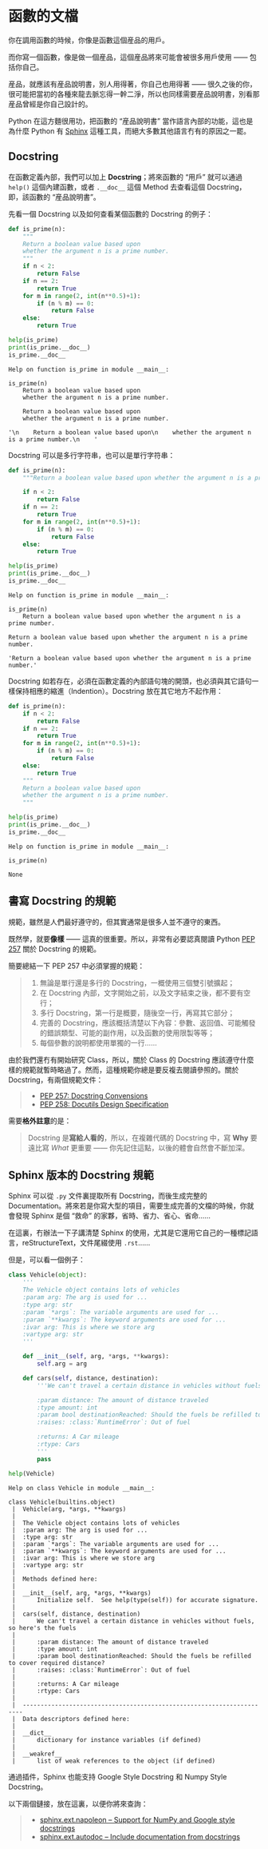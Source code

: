 # 函數的文檔

你在調用函數的時候，你像是函數這個産品的用戶。

而你寫一個函數，像是做一個産品，這個産品將來可能會被很多用戶使用 —— 包括你自己。

産品，就應該有産品說明書，別人用得著，你自己也用得著 —— 很久之後的你，很可能把當初的各種來龍去脈忘得一幹二淨，所以也同樣需要産品說明書，別看那産品曾經是你自己設計的。

Python 在這方麵很用功，把函數的 “産品說明書” 當作語言內部的功能，這也是為什麼 Python 有 [Sphinx](http://www.sphinx-doc.org) 這種工具，而絕大多數其他語言冇有的原因之一罷。

## Docstring

在函數定義內部，我們可以加上 **Docstring**；將來函數的 “用戶” 就可以通過 `help()` 這個內建函數，或者 `.__doc__` 這個 Method 去查看這個 Docstring，即，該函數的 “産品說明書”。

先看一個 Docstring 以及如何查看某個函數的 Docstring 的例子：

```python
def is_prime(n):
    """
    Return a boolean value based upon
    whether the argument n is a prime number.
    """
    if n < 2:
        return False
    if n == 2:
        return True
    for m in range(2, int(n**0.5)+1):
        if (n % m) == 0:
            return False
    else:
        return True

help(is_prime)
print(is_prime.__doc__)
is_prime.__doc__
```

    Help on function is_prime in module __main__:

    is_prime(n)
        Return a boolean value based upon
        whether the argument n is a prime number.

        Return a boolean value based upon
        whether the argument n is a prime number.

    '\n    Return a boolean value based upon\n    whether the argument n is a prime number.\n    '

Docstring 可以是多行字符串，也可以是單行字符串：

```python
def is_prime(n):
    """Return a boolean value based upon whether the argument n is a prime number."""

    if n < 2:
        return False
    if n == 2:
        return True
    for m in range(2, int(n**0.5)+1):
        if (n % m) == 0:
            return False
    else:
        return True

help(is_prime)
print(is_prime.__doc__)
is_prime.__doc__
```

    Help on function is_prime in module __main__:

    is_prime(n)
        Return a boolean value based upon whether the argument n is a prime number.

    Return a boolean value based upon whether the argument n is a prime number.

    'Return a boolean value based upon whether the argument n is a prime number.'

Docstring 如若存在，必須在函數定義的內部語句塊的開頭，也必須與其它語句一樣保持相應的縮進（Indention）。Docstring 放在其它地方不起作用：

```python
def is_prime(n):
    if n < 2:
        return False
    if n == 2:
        return True
    for m in range(2, int(n**0.5)+1):
        if (n % m) == 0:
            return False
    else:
        return True
    """
    Return a boolean value based upon
    whether the argument n is a prime number.
    """

help(is_prime)
print(is_prime.__doc__)
is_prime.__doc__
```

    Help on function is_prime in module __main__:

    is_prime(n)

    None

## 書寫 Docstring 的規範

規範，雖然是人們最好遵守的，但其實通常是很多人並不遵守的東西。

既然學，就要**像樣** —— 這真的很重要。所以，非常有必要認真閱讀 Python [PEP 257](https://www.python.org/dev/peps/pep-0257/) 關於 Docstring 的規範。

簡要總結一下 PEP 257 中必須掌握的規範：

> 1. 無論是單行還是多行的 Docstring，一概使用三個雙引號擴起；
> 2. 在 Docstring 內部，文字開始之前，以及文字結束之後，都不要有空行；
> 3. 多行 Docstring，第一行是概要，隨後空一行，再寫其它部分；
> 4. 完善的 Docstring，應該概括清楚以下內容：參數、返回值、可能觸發的錯誤類型、可能的副作用，以及函數的使用限製等等；
> 5. 每個參數的說明都使用單獨的一行……

由於我們還冇有開始研究 Class，所以，關於 Class 的 Docstring 應該遵守什麼樣的規範就暫時略過了。然而，這種規範你總是要反複去閱讀參照的。關於 Docstring，有兩個規範文件：

> - [PEP 257: Docstring Convensions](https://www.python.org/dev/peps/pep-0257/)
> - [PEP 258: Docutils Design Specification](https://www.python.org/dev/peps/pep-0258/)

需要**格外註意**的是：

> Docstring 是**寫給人看的**，所以，在複雜代碼的 Docstring 中，寫 **Why** 要遠比寫 _What_ 更重要 —— 你先記住這點，以後的體會自然會不斷加深。

## Sphinx 版本的 Docstring 規範

Sphinx 可以從 `.py` 文件裏提取所有 Docstring，而後生成完整的 Documentation。將來若是你寫大型的項目，需要生成完善的文檔的時候，你就會發現 Sphinx 是個 “救命” 的家夥，省時、省力、省心、省命……

在這裏，冇辦法一下子講清楚 Sphinx 的使用，尤其是它還用它自己的一種標記語言，reStructureText，文件尾綴使用 `.rst`……

但是，可以看一個例子：

```python
class Vehicle(object):
    '''
    The Vehicle object contains lots of vehicles
    :param arg: The arg is used for ...
    :type arg: str
    :param `*args`: The variable arguments are used for ...
    :param `**kwargs`: The keyword arguments are used for ...
    :ivar arg: This is where we store arg
    :vartype arg: str
    '''

    def __init__(self, arg, *args, **kwargs):
        self.arg = arg

    def cars(self, distance, destination):
        '''We can't travel a certain distance in vehicles without fuels, so here's the fuels

        :param distance: The amount of distance traveled
        :type amount: int
        :param bool destinationReached: Should the fuels be refilled to cover required distance?
        :raises: :class:`RuntimeError`: Out of fuel

        :returns: A Car mileage
        :rtype: Cars
        '''
        pass

help(Vehicle)
```

    Help on class Vehicle in module __main__:

    class Vehicle(builtins.object)
     |  Vehicle(arg, *args, **kwargs)
     |
     |  The Vehicle object contains lots of vehicles
     |  :param arg: The arg is used for ...
     |  :type arg: str
     |  :param `*args`: The variable arguments are used for ...
     |  :param `**kwargs`: The keyword arguments are used for ...
     |  :ivar arg: This is where we store arg
     |  :vartype arg: str
     |
     |  Methods defined here:
     |
     |  __init__(self, arg, *args, **kwargs)
     |      Initialize self.  See help(type(self)) for accurate signature.
     |
     |  cars(self, distance, destination)
     |      We can't travel a certain distance in vehicles without fuels, so here's the fuels
     |
     |      :param distance: The amount of distance traveled
     |      :type amount: int
     |      :param bool destinationReached: Should the fuels be refilled to cover required distance?
     |      :raises: :class:`RuntimeError`: Out of fuel
     |
     |      :returns: A Car mileage
     |      :rtype: Cars
     |
     |  ----------------------------------------------------------------------
     |  Data descriptors defined here:
     |
     |  __dict__
     |      dictionary for instance variables (if defined)
     |
     |  __weakref__
     |      list of weak references to the object (if defined)

通過插件，Sphinx 也能支持 Google Style Docstring 和 Numpy Style Docstring。

以下兩個鏈接，放在這裏，以便你將來查詢：

> - [sphinx.ext.napoleon – Support for NumPy and Google style docstrings](http://www.sphinx-doc.org/en/master/usage/extensions/napoleon.html)
> - [sphinx.ext.autodoc – Include documentation from docstrings](https://www.sphinx-doc.org/en/master/usage/extensions/autodoc.html)
